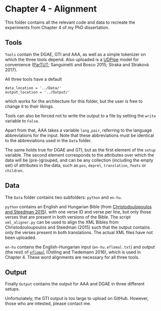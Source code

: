 # Chapter 4 - Alignment

This folder contains all the relevant code and data to recreate the experiments from Chapter 4 of my PhD dissertation.

## Tools

```Tools``` contain the DGAE, GTI and AAA, as well as a simple tokenizer on which the three tools depend. Also uploaded is a [UDPipe](https://github.com/ufal/udpipe) model for convenience ([ParTUT](https://github.com/UniversalDependencies/UD_English-ParTUT); Sanguinetti and Bosco 2015; Straka and Straková 2017).

All three tools have a default
```
data_location = '../Data/'
output_location = '../Output/'
```
which works for the architecture for this folder, but the user is free to change it to their likings.

Tools can also be forced not to write the output to a file by setting the ```write``` variable to ```False```.

Apart from that, AAA takes a variable ```lang_pair```, referring to the language abbreviations for the input. Note that these abbreviations must be identical to the abbreviations used in the ```Data``` folder.

The same holds true for DGAE and GTI, but as the first element of the ```setup``` variable. The second element corresponds to the attributes over which the data will be (pre-)grouped, and can be any collection (including the empty set) of attributes in the data, such as ```pos```, ```deprel```, ```translation```, ```feats``` or ```children```.

## Data

The ```Data``` folder contains two subfolders: ```python``` and ```en-hu```.

```python``` contains an English and Hungarian Bible (from [Christodoulopoulos and Steedman 2015](https://github.com/christos-c/bible-corpus)), with one verse ID and verse per line, but only those verses that are present in both versions of the Bible. The script ```xml_aligner.py``` can be used to align the XML Bibles from Christodouloupoulos and Steedman (2015) such that the output contains only the verses present in both translations. The actual XML files have not been uploaded.

```en-hu``` contains the English-Hungarian input (```en-hu.eflomal.txt```) and output (the rest) of [```eflomal```](https://github.com/robertostling/eflomal) (Östling and Tiedemann 2016), which is used in Chapter 4. These word alignments are necessary for all three tools.

## Output

Finally ```Output``` contains the output for AAA and DGAE in three different setups. 

Unfortunately, the GTI output is too large to upload on GitHub. However, those who are intested, please contact me.
